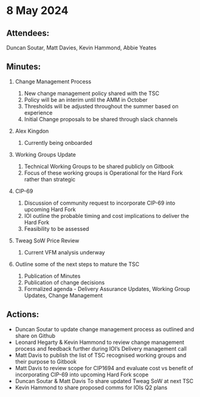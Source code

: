# 8 May 2024

## **Attendees:**&#x20;

Duncan Soutar, Matt Davies, Kevin Hammond, Abbie Yeates

## **Minutes:**

1.  Change Management Process

    1. New change management policy shared with the TSC
    2. Policy will be an interim until the AMM in October
    3. Thresholds will be adjusted throughout the summer based on experience
    4. Initial Change proposals to be shared through slack channels


2.  Alex Kingdon

    1. Currently being onboarded


3.  Working Groups Update

    1. Technical Working Groups to be shared publicly on Gitbook
    2. Focus of these working groups is Operational for the Hard Fork rather than strategic&#x20;


4.  CIP-69

    1. Discussion of community request to incorporate CIP-69 into upcoming Hard Fork
    2. IOI outline the probable timing and cost implications to deliver the Hard Fork
    3. Feasibility to be assessed


5.  Tweag SoW Price Review

    1. Current VFM analysis underway


6. Outline some of the next steps to mature the TSC&#x20;
   1. Publication of Minutes
   2. Publication of change decisions
   3. Formalized agenda - Delivery Assurance Updates, Working Group Updates, Change Management

## **Actions:**

* Duncan Soutar to update change management process as outlined and share on Github
* Leonard Hegarty & Kevin Hammond to review change management process and feedback further during IOI’s Delivery management call&#x20;
* Matt Davis to publish the list of TSC recognised working groups and their purpose to Gitbook
* Matt Davis to review scope for CIP1694 and evaluate cost vs benefit of incorporating CIP-69 into upcoming Hard Fork scope
* Duncan Soutar & Matt Davis To share updated Tweag SoW at next TSC
* Kevin Hammond to share proposed comms for IOIs Q2 plans
